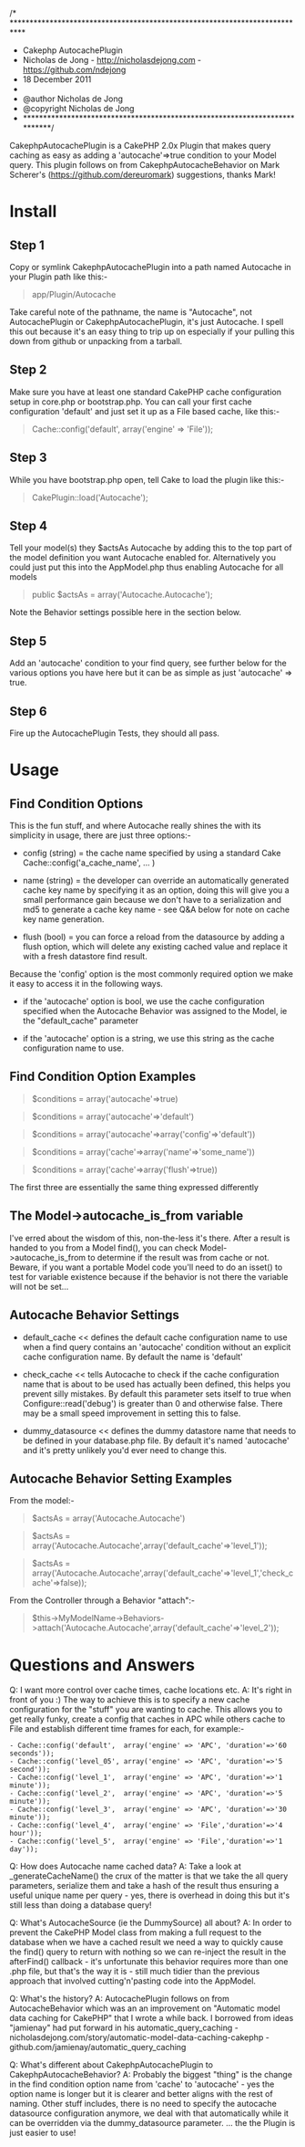 
/* ***************************************************************************
 * Cakephp AutocachePlugin
 * Nicholas de Jong - http://nicholasdejong.com - https://github.com/ndejong
 * 18 December 2011
 * 
 * @author Nicholas de Jong
 * @copyright Nicholas de Jong
 * ***************************************************************************/

CakephpAutocachePlugin is a CakePHP 2.0x Plugin that makes query caching as easy 
as adding a 'autocache'=>true condition to your Model query.  This plugin follows 
on from CakephpAutocacheBehavior on Mark Scherer's (https://github.com/dereuromark) 
suggestions, thanks Mark!


Install
=======

Step 1
------
Copy or symlink CakephpAutocachePlugin into a path named Autocache in your Plugin
path like this:-
>  app/Plugin/Autocache

Take careful note of the pathname, the name is "Autocache", not AutocachePlugin
or CakephpAutocachePlugin, it's just Autocache.  I spell this out because it's
an easy thing to trip up on especially if your pulling this down from github or
unpacking from a tarball.

Step 2
------
Make sure you have at least one standard CakePHP cache configuration setup in 
core.php or bootstrap.php.  You can call your first cache configuration 'default' 
and just set it up as a File based cache, like this:-
>  Cache::config('default', array('engine' => 'File'));

Step 3
------
While you have bootstrap.php open, tell Cake to load the plugin like this:-
>  CakePlugin::load('Autocache');

Step 4
------
Tell your model(s) they $actsAs Autocache by adding this to the top part of the 
model definition you want Autocache enabled for.  Alternatively you could just put
this into the AppModel.php thus enabling Autocache for all models
>  public $actsAs = array('Autocache.Autocache');

Note the Behavior settings possible here in the section below.

Step 5
------
Add an 'autocache' condition to your find query, see further below for the various 
options you have here but it can be as simple as just 'autocache' => true.

Step 6
------
Fire up the AutocachePlugin Tests, they should all pass.


Usage
=====

Find Condition Options
----------------------

This is the fun stuff, and where Autocache really shines the with its simplicity 
in usage, there are just three options:-

 - config (string) = the cache name specified by using a standard Cake
   Cache::config('a_cache_name', ... )

 - name (string) = the developer can override an automatically generated cache 
    key name by specifying it as an option, doing this will give you a small 
    performance gain because we don't have to a serialization and md5 to generate 
    a cache key name - see Q&A below for note on cache key name generation.

 - flush (bool) = you can force a reload from the datasource by adding a flush
   option, which will delete any existing cached value and replace it with a
   fresh datastore find result.

Because the 'config' option is the most commonly required option we make it easy
to access it in the following ways.

 - if the 'autocache' option is bool, we use the cache configuration specified when
   the Autocache Behavior was assigned to the Model, ie the "default_cache" parameter

 - if the 'autocache' option is a string, we use this string as the cache 
   configuration name to use.

Find Condition Option Examples
------------------------------

>  $conditions = array('autocache'=>true)

>  $conditions = array('autocache'=>'default')

>  $conditions = array('autocache'=>array('config'=>'default'))

>  $conditions = array('cache'=>array('name'=>'some_name'))

>  $conditions = array('cache'=>array('flush'=>true))

The first three are essentially the same thing expressed differently

The Model->autocache_is_from variable
-------------------------------------
I've erred about the wisdom of this, non-the-less it's there.  After a result is 
handed to you from a Model find(), you can check Model->autocache_is_from 
to determine if the result was from cache or not.  Beware, if you want a portable 
Model code you'll need to do an isset() to test for variable existence because if
the behavior is not there the variable will not be set...

Autocache Behavior Settings
---------------------------

 - default_cache << defines the default cache configuration name to use when a 
   find query contains an 'autocache' condition without an explicit cache 
   configuration name.  By default the name is 'default'

 - check_cache << tells Autocache to check if the cache configuration name that 
   is about to be used has actually been defined, this helps you prevent silly 
   mistakes.  By default this parameter sets itself to true when 
   Configure::read('debug') is greater than 0 and otherwise false.  There may be
   a small speed improvement in setting this to false.

 - dummy_datasource << defines the dummy datastore name that needs to be
   defined in your database.php file. By default it's named 'autocache' and it's 
   pretty unlikely you'd ever need to change this.

Autocache Behavior Setting Examples
-----------------------------------

From the model:-
>  $actsAs = array('Autocache.Autocache')

>  $actsAs = array('Autocache.Autocache',array('default_cache'=>'level_1'));

>  $actsAs = array('Autocache.Autocache',array('default_cache'=>'level_1','check_cache'=>false));

From the Controller through a Behavior "attach":-
>  $this->MyModelName->Behaviors->attach('Autocache.Autocache',array('default_cache'=>'level_2'));


Questions and Answers
=====================

Q: I want more control over cache times, cache locations etc.
A: It's right in front of you :)  The way to achieve this is to specify a new 
   cache configuration for the "stuff" you are wanting to cache.  This allows you
   to get really funky, create a config that caches in APC while others cache to
   File and establish different time frames for each, for example:-

    - Cache::config('default',  array('engine' => 'APC', 'duration'=>'60 seconds'));
    - Cache::config('level_05', array('engine' => 'APC', 'duration'=>'5 second'));
    - Cache::config('level_1',  array('engine' => 'APC', 'duration'=>'1 minute'));
    - Cache::config('level_2',  array('engine' => 'APC', 'duration'=>'5 minute'));
    - Cache::config('level_3',  array('engine' => 'APC', 'duration'=>'30 minute'));
    - Cache::config('level_4',  array('engine' => 'File','duration'=>'4 hour'));
    - Cache::config('level_5',  array('engine' => 'File','duration'=>'1 day'));

Q: How does Autocache name cached data?
A: Take a look at _generateCacheName() the crux of the matter is that we take
   the all query parameters, serialize them and take a hash of the result
   thus ensuring a useful unique name per query - yes, there is overhead in
   doing this but it's still less than doing a database query!

Q: What's AutocacheSource (ie the DummySource) all about?
A: In order to prevent the CakePHP Model class from making a full request to
   the database when we have a cached result we need a way to quickly cause
   the find() query to return with nothing so we can re-inject the result
   in the afterFind() callback - it's unfortunate this behavior requires more
   than one .php file, but that's the way it is - still much tidier than the
   previous approach that involved cutting'n'pasting code into the AppModel.

Q: What's the history?
A: AutocachePlugin follows on from AutocacheBehavior which was an an improvement 
   on "Automatic model data caching for CakePHP" that I wrote a while back.  I
   borrowed from ideas "jamienay" had put forward in his automatic_query_caching
     - nicholasdejong.com/story/automatic-model-data-caching-cakephp
     - github.com/jamienay/automatic_query_caching

Q: What's different about CakephpAutocachePlugin to CakephpAutocacheBehavior?
A: Probably the biggest "thing" is the change in the find condition option name
   from 'cache' to 'autocache' - yes the option name is longer but it is clearer 
   and better aligns with the rest of naming.  Other stuff includes, there is no
   need to specify the autocache datasource configuration anymore, we deal with
   that automatically while it can be overridden via the dummy_datasource parameter.
   ... the the Plugin is just easier to use!

